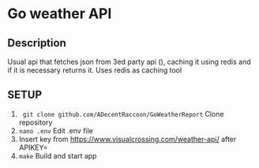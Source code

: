 # Go weather API

## Description

Usual api that fetches json from 3ed party api (), caching it using redis and if it is necessary returns it. Uses redis as caching tool

## SETUP
1. ``` git clone github.com/ADecentRaccoon/GoWeatherReport``` Clone repository 
2. ```nano .env``` Edit .env file 
3. Insert key from https://www.visualcrossing.com/weather-api/ after APIKEY=
4. ```make``` Build and start app
